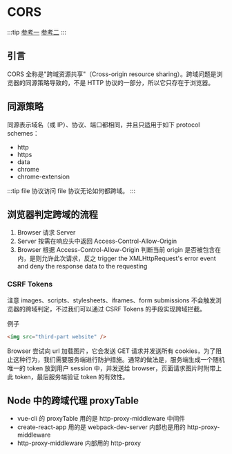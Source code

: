 # CORS

:::tip
[参考一](https://stackoverflow.com/questions/10636611/how-does-access-control-allow-origin-header-work/10636765#10636765)
[参考二](https://en.wikipedia.org/wiki/Cross-origin_resource_sharing)
:::

## 引言

CORS 全称是"跨域资源共享"（Cross-origin resource sharing）。跨域问题是浏览器的同源策略导致的，不是 HTTP 协议的一部分，所以它只存在于浏览器。

## 同源策略

同源表示域名（或 IP）、协议、端口都相同，并且只适用于如下 protocol schemes：

- http
- https
- data
- chrome
- chrome-extension

:::tip
file 协议访问 file 协议无论如何都跨域。
:::

## 浏览器判定跨域的流程

1. Browser 请求 Server
2. Server 按需在响应头中返回 Access-Control-Allow-Origin
3. Browser 根据 Access-Control-Allow-Origin 判断当前 origin 是否被包含在内，是则允许此次请求，反之 trigger the XMLHttpRequest's error event and deny the response data to the requesting

### CSRF Tokens

注意 images、scripts、stylesheets、iframes、form submissions 不会触发浏览器的跨域判定，不过我们可以通过 CSRF Tokens 的手段实现跨域拦截。

例子

```html
<img src="third-part website" />
```

Browser 尝试向 url 加载图片，它会发送 GET 请求并发送所有 cookies，为了阻止这种行为，我们需要服务端进行防护措施。通常的做法是，服务端生成一个随机唯一的 token 放到用户 session 中，并发送给 browser，页面请求图片时附带上此 token，最后服务端验证 token 的有效性。

## Node 中的跨域代理 proxyTable

- vue-cli 的 proxyTable 用的是 http-proxy-middleware 中间件
- create-react-app 用的是 webpack-dev-server 内部也是用的 http-proxy-middleware
- http-proxy-middleware 内部用的 http-proxy

